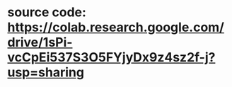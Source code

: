 # source code:  https://colab.research.google.com/drive/1sPi-vcCpEi537S3O5FYjyDx9z4sz2f-j?usp=sharing
